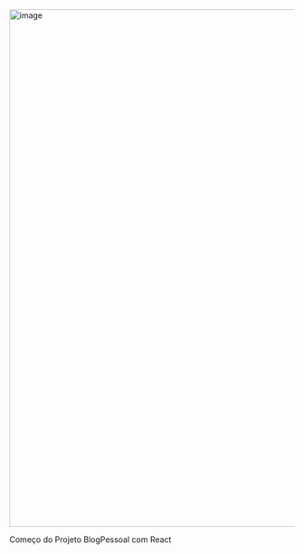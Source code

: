 <img width="682" height="913" alt="image" src="https://github.com/user-attachments/assets/ab6bad87-c942-4aec-a11d-97e0759a9013" />


Começo do Projeto BlogPessoal com React

